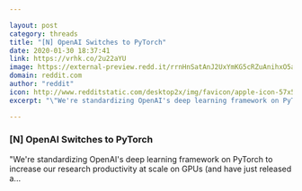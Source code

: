 ```yaml
---

layout: post
category: threads
title: "[N] OpenAI Switches to PyTorch"
date: 2020-01-30 18:37:41
link: https://vrhk.co/2u22aYU
image: https://external-preview.redd.it/rrnHnSatAnJ2UxYmKG5cRZuAnihxO5a_ErcxfWUxiyw.jpg?width=1184&height=619.895287958&auto=webp&s=fddc43f8e4db2bf4d983ee2e8ab4355ba32e646d
domain: reddit.com
author: "reddit"
icon: http://www.redditstatic.com/desktop2x/img/favicon/apple-icon-57x57.png
excerpt: "\"We're standardizing OpenAI's deep learning framework on PyTorch to increase our research productivity at scale on GPUs (and have just released a..."

---
```


### [N] OpenAI Switches to PyTorch

"We're standardizing OpenAI's deep learning framework on PyTorch to increase our research productivity at scale on GPUs (and have just released a...